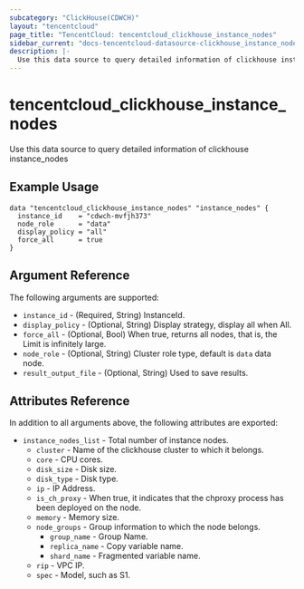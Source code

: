 ```yaml
---
subcategory: "ClickHouse(CDWCH)"
layout: "tencentcloud"
page_title: "TencentCloud: tencentcloud_clickhouse_instance_nodes"
sidebar_current: "docs-tencentcloud-datasource-clickhouse_instance_nodes"
description: |-
  Use this data source to query detailed information of clickhouse instance_nodes
---
```


# tencentcloud_clickhouse_instance_nodes

Use this data source to query detailed information of clickhouse instance_nodes

## Example Usage

```hcl
data "tencentcloud_clickhouse_instance_nodes" "instance_nodes" {
  instance_id    = "cdwch-mvfjh373"
  node_role      = "data"
  display_policy = "all"
  force_all      = true
}
```

## Argument Reference

The following arguments are supported:

* `instance_id` - (Required, String) InstanceId.
* `display_policy` - (Optional, String) Display strategy, display all when All.
* `force_all` - (Optional, Bool) When true, returns all nodes, that is, the Limit is infinitely large.
* `node_role` - (Optional, String) Cluster role type, default is `data` data node.
* `result_output_file` - (Optional, String) Used to save results.

## Attributes Reference

In addition to all arguments above, the following attributes are exported:

* `instance_nodes_list` - Total number of instance nodes.
  * `cluster` - Name of the clickhouse cluster to which it belongs.
  * `core` - CPU cores.
  * `disk_size` - Disk size.
  * `disk_type` - Disk type.
  * `ip` - IP Address.
  * `is_ch_proxy` - When true, it indicates that the chproxy process has been deployed on the node.
  * `memory` - Memory size.
  * `node_groups` - Group information to which the node belongs.
    * `group_name` - Group Name.
    * `replica_name` - Copy variable name.
    * `shard_name` - Fragmented variable name.
  * `rip` - VPC IP.
  * `spec` - Model, such as S1.


